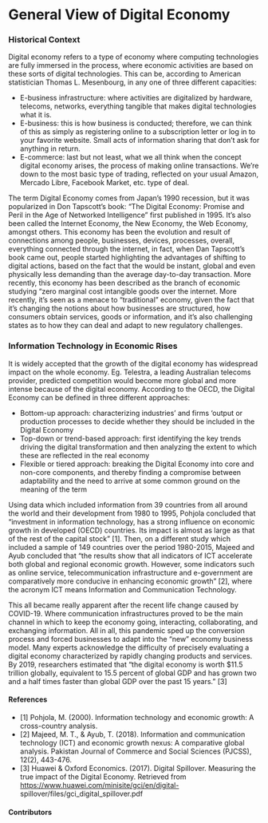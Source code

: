 # General View of Digital Economy
### Historical Context
Digital economy refers to a type of economy where computing technologies are fully immersed in the process, where economic activities are based on these sorts of digital technologies. This can be, according to American statistician Thomas L. Mesenbourg, in any one of three different capacities:
-	E-business infrastructure: where activities are digitalized by hardware, telecoms, networks, everything tangible that makes digital technologies what it is.
-	E-business: this is how business is conducted; therefore, we can think of this as simply as registering online to a subscription letter or log in to your favorite website. Small acts of information sharing that don’t ask for anything in return.
-	E-commerce: last but not least, what we all think when the concept digital economy arises, the process of making online transactions. We’re down to the most basic type of trading, reflected on your usual Amazon, Mercado Libre, Facebook Market, etc. type of deal.

The term Digital Economy comes from Japan’s 1990 recession, but it was popularized in Don Tapscott’s book: “The Digital Economy: Promise and Peril in the Age of Networked Intelligence” first published in 1995. It’s also been called the Internet Economy, the New Economy, the Web Economy, amongst others. This economy has been the evolution and result of connections among people, businesses, devices, processes, overall, everything connected through the internet, in fact, when Dan Tapscott’s book came out, people started highlighting the advantages of shifting to digital actions, based on the fact that the would be instant, global and even physically less demanding than the average day-to-day transaction. More recently, this economy has been described as the branch of economic studying “zero marginal cost intangible goods over the internet. More recently, it’s seen as a menace to “traditional” economy, given the fact that it’s changing the notions about how businesses are structured, how consumers obtain services, goods or information, and it’s also challenging states as to how they can deal and adapt to new regulatory challenges.

### Information Technology in Economic Rises
It is widely accepted that the growth of the digital economy has widespread impact on the whole economy. Eg. Telestra, a leading Australian telecoms provider, predicted competition would become more global and more intense because of the digital economy.
According to the OECD, the Digital Economy can be defined in three different approaches:
-	Bottom-up approach: characterizing industries’ and firms ‘output or production processes to decide whether they should be included in the Digital Economy
-	Top-down or trend-based approach: first identifying the key trends driving the digital transformation and then analyzing the extent to which these are reflected in the real economy 
-	Flexible or tiered approach: breaking the Digital Economy into core and non-core components, and thereby finding a compromise between adaptability and the need to arrive at some common ground on the meaning of the term

Using data which included information from 39 countries from all around the world and their development from 1980 to 1995, Pohjola concluded that “investment in information technology, has a strong influence on economic growth in developed (OECD) countries. Its impact is almost as large as that of the rest of the capital stock” [1]. Then, on a different study which included a sample of 149 countries over the period 1980-2015, Majeed and Ayub concluded that “the results show that all indicators of ICT accelerate both global and regional economic growth. However, some indicators such as online service, telecommunication infrastructure and e-government are comparatively more conducive in enhancing economic growth” [2], where the acronym ICT means Information and Communication Technology. 

This all became really apparent after the recent life change caused by COVID-19. Where communication infrastructures proved to be the main channel in which to keep the economy going, interacting, collaborating, and exchanging information. All in all, this pandemic sped up the conversion process and forced businesses to adapt into the “new” economy business model. Many experts acknowledge the difficulty of precisely evaluating a digital economy characterized by rapidly changing products and services. By 2019, researchers estimated that “the digital economy is worth $11.5 trillion globally, equivalent to 15.5 percent of global GDP and has grown two and a half times faster than global GDP over the past 15 years.” [3]


#### References
- [1] Pohjola, M. (2000). Information technology and economic growth: A cross-country analysis.
- [2] Majeed, M. T., & Ayub, T. (2018). Information and communication technology (ICT) and economic growth nexus: A comparative global analysis. Pakistan Journal of Commerce and Social Sciences (PJCSS), 12(2), 443-476.
- [3] Huawei & Oxford Economics. (2017). Digital Spillover. Measuring the true impact of the Digital Economy. Retrieved from https://www.huawei.com/minisite/gci/en/digital- spillover/files/gci_digital_spillover.pdf

#### Contributors
